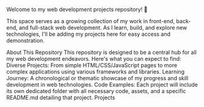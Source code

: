 Welcome to my web development projects repository! 👋

This space serves as a growing collection of my work in front-end, back-end, and full-stack web development. As I learn, build, and explore new technologies, I'll be adding my projects here for easy access and demonstration.

About This Repository
This repository is designed to be a central hub for all my web development endeavors. Here's what you can expect to find:
Diverse Projects: From simple HTML/CSS/JavaScript pages to more complex applications using various frameworks and libraries.
Learning Journey: A chronological or thematic showcase of my progress and skill development in web technologies.
Code Examples: Each project will include its own dedicated folder with all necessary code, assets, and a specific README.md detailing that project.
Projects
